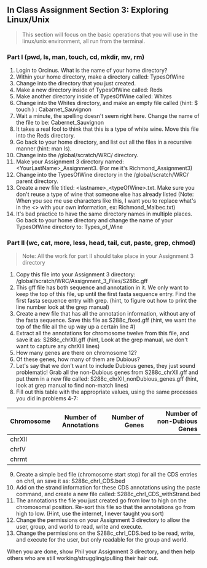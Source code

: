 ## In Class Assignment Section 3: Exploring Linux/Unix

>This section will focus on the basic operations that you will use in the linux/unix environment, all run from the terminal.

### Part I (pwd, ls, man, touch, cd, mkdir, mv, rm)

1. Login to Orcinus.   What is the name of your home directory?
2. Within your home directory, make a directory called: TypesOfWine
3. Change into the directory that you just created.
4. Make a new directory inside of TypesOfWine called: Reds
5. Make another directory inside of TypesOfWine called: Whites
6. Change into the Whites directory, and make an empty file called (hint: $ touch <filename>) : Cabarnet_Sauvignon
7. Wait a minute, the spelling doesn't seem right here.  Change the name of the file to be: Cabernet_Sauvignon
8. It takes a real fool to think that this is a type of white wine.  Move this file into the Reds directory.
9. Go back to your home directory, and list out all the files in a recursive manner (hint: man ls).
10. Change into the /global/scratch/WRC/ directory.
11. Make your Assignment 3 directory named: \<YourLastName\>_Assignment3. (For me it's Richmond_Assignment3)
12. Change into the TypesOfWine directory in the /global/scratch/WRC/ parent directory. 
13. Create a new file titled: \<lastname\>_\<typeOfWine\>.txt.  Make sure you don't reuse a type of wine that someone else has already listed  (Note: When you see me use characters like this, I want you to replace what's in the <> with your own information, ex: Richmond_Malbec.txt)
14. It's bad practice to have the same directory names in multiple places.  Go back to your home directory and change the name of your TypesOfWine directory to: Types_of_Wine

### Part II (wc, cat, more, less, head, tail, cut, paste, grep, chmod)
  > Note: All the work for part II should take place in your Assignment 3 directory

1. Copy this file into your Assignment 3 directory: /global/scratch/WRC/Assignment_3_Files/S288c.gff
2. This gff file has both sequence and annotation in it.  We only want to keep the top of this file, up until the first fasta sequence entry.  Find the first fasta sequence entry with grep. (hint, to figure out how to print the line number look at the grep manual)
3. Create a new file that has all the annotation information, without any of the fasta sequence.  Save this file as S288c_fixed.gff  (hint, we want the top of the file all the up way up a certain line #)
4. Extract all the annotations for chromosome twelve from this file, and save it as: S288c_chrXII.gff  (hint, Look at the grep manual, we don't want to capture any chrXIII lines)
5. How many genes are there on chromosome 12?
6. Of these genes, how many of them are Dubious?
7. Let's say that we don't want to include Dubious genes, they just sound problematic!  Grab all the non-Dubious genes from S288c_chrXII.gff and put them in a new file called: S288c_chrXII_nonDubious_genes.gff (hint, look at grep manual to find non-match lines)
8. Fill out this table with the appropriate values, using the same processes you did in problems 4-7:

  | Chromosome    | Number of Annotations | Number of Genes  | Number of non-Dubious Genes |
  | :------------- |:-------------:| -----:|----:|  
  | chrXII        |   |  |  |
  | chrIV         |   |  |  | 
  | chrmt         |   |  |  |

9. Create a simple bed file (chromosome  start   stop) for all the CDS entries on chrI, an save it as: S288c_chrI_CDS.bed
10. Add on the strand information for these CDS annotations using the paste command, and create a new file called: S288c_chrI_CDS_withStrand.bed
11. The annotations the file you just created go from low to high on the chromosomal position.  Re-sort this file so that the annotations go from high to low.  (Hint, use the internet, I never taught you sort)
12. Change the permissions on your Assignment 3 directory to allow the user, group, and world to read, write and execute.
13. Change the permissions on the S288c_chrI_CDS.bed to be read, write, and execute for the user, but only readable for the group and world.

When you are done, show Phil your Assignment 3 directory, and then help others who are still working/struggling/pulling their hair out.









